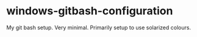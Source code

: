 # windows-gitbash-configuration
My git bash setup.
Very minimal.
Primarily setup to use solarized colours.

